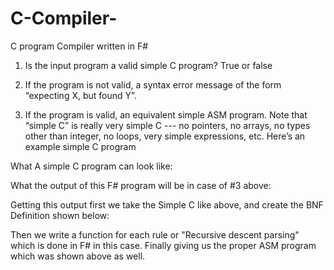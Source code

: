 # C-Compiler-
C program Compiler written in F#

1. Is the input program a valid simple C program? True or false
2. If the program is not valid, a syntax error message of the form “expecting X, but found Y”.
3. If the program is valid, an equivalent simple ASM program.Note that “simple C” is really very simple C --- no pointers, no arrays, no types other than integer, no loops, very simple expressions, etc. Here’s an example simple C program 

What A simple C program can look like:


What the output of this F# program will be in case of #3 above: 


Getting this output first we take the Simple C like above, and create the BNF Definition shown below:


Then we write a function for each rule or "Recursive descent parsing" which is done in F# in this case. Finally giving us the proper ASM program which was shown above as well. 
